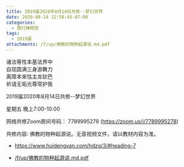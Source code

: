 ```yaml
---
title: 2019届2020年8月14日共修--梦幻世界
date: 2020-08-14 12:58:45-07:00
categories:
  - 慧灯禅修班
tags:
  - 2019届
attachments: /f/up/佛教的物种起源说.md.pdf
---
```

诸法等性本基法界中  
自现圆满三身游舞力  
离障本来怙主龙钦巴  
祈请无垢光尊常护我  

2019届2020年8月14日共修--梦幻世界

星期五 晚上7:00-10:00  

网络共修Zoom房间号码： 7789995278 (<https://zoom.us/j/7789995278>)

共修内容: 佛教的物种起源说。无音视频文件，请以教材内容为准。
  - <https://www.huidengvan.com/hdzg/3/#heading-7>

- [/f/up/佛教的物种起源说.md.pdf](/f/up/佛教的物种起源说.md.pdf)
